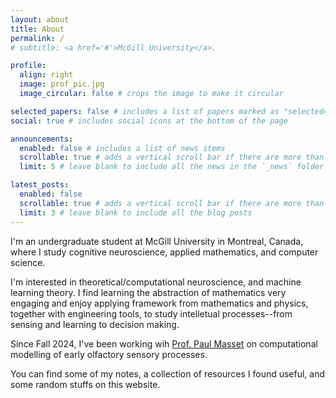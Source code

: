 ```yaml
---
layout: about
title: About
permalink: /
# subtitle: <a href='#'>McGill University</a>.

profile:
  align: right
  image: prof_pic.jpg
  image_circular: false # crops the image to make it circular

selected_papers: false # includes a list of papers marked as "selected={true}"
social: true # includes social icons at the bottom of the page

announcements:
  enabled: false # includes a list of news items
  scrollable: true # adds a vertical scroll bar if there are more than 3 news items
  limit: 5 # leave blank to include all the news in the `_news` folder

latest_posts:
  enabled: false
  scrollable: true # adds a vertical scroll bar if there are more than 3 new posts items
  limit: 3 # leave blank to include all the blog posts
---
```


I'm an undergraduate student at McGill University in Montreal, Canada, where I study cognitive neuroscience, applied mathematics, and computer science. 

I'm interested in theoretical/computational neuroscience, and machine learning theory. 
I find learning the abstraction of mathematics very engaging and enjoy applying framework from mathematics and physics, together with engineering tools, to study intelletual processes--from sensing and learning to decision making.

Since Fall 2024, I've been working wih <a href='https://mila.quebec/en/directory/paul-masset'>Prof. Paul Masset</a> on computational modelling of early olfactory sensory processes.

You can find some of my notes, a collection of resources I found useful,
and some random stuffs on this website. 